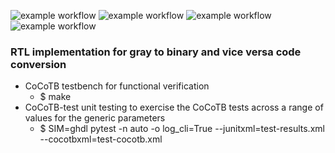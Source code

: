 ![example workflow](https://github.com/npatsiatzis/gray_bin_conv/actions/workflows/regression.yml/badge.svg)
![example workflow](https://github.com/npatsiatzis/gray_bin_conv/actions/workflows/coverage.yml/badge.svg)
![example workflow](https://github.com/npatsiatzis/gray_bin_conv/actions/workflows/regression_pyuvm.yml/badge.svg)
![example workflow](https://github.com/npatsiatzis/gray_bin_conv/actions/workflows/coverage_pyuvm.yml/badge.svg)

### RTL implementation for gray to binary and vice versa code conversion


- CoCoTB testbench for functional verification
	- $ make
- CoCoTB-test unit testing to exercise the CoCoTB tests across a range of values for the generic parameters
    - $  SIM=ghdl pytest -n auto -o log_cli=True --junitxml=test-results.xml --cocotbxml=test-cocotb.xml


